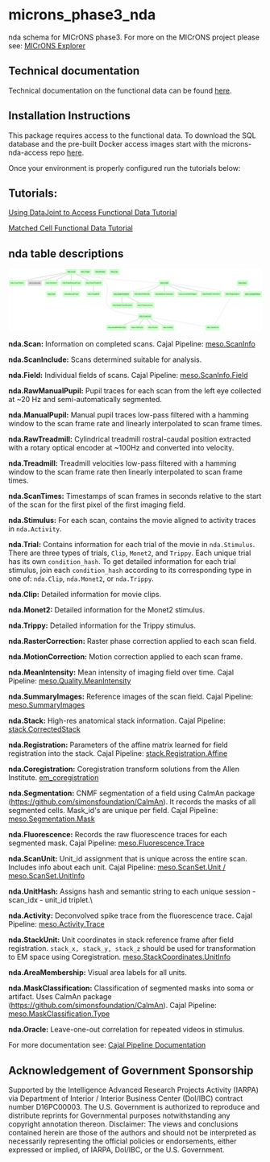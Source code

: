 # microns_phase3_nda
nda schema for MICrONS phase3. For more on the MICrONS project please see: [MICrONS Explorer](https://www.microns-explorer.org/)

## Technical documentation
Technical documentation on the functional data can be found [here](https://www.microns-explorer.org/cortical-mm3#f-data).

## Installation Instructions
This package requires access to the functional data. To download the SQL database and the pre-built Docker access images start with the microns-nda-access repo [here](https://github.com/cajal/microns-nda-access).

Once your environment is properly configured run the tutorials below:

## Tutorials:

[Using DataJoint to Access Functional Data Tutorial](tutorial_notebooks/Using_DataJoint_to_Access_Functional_Data.ipynb)

[Matched Cell Functional Data Tutorial](tutorial_notebooks/Matched_Cell_Functional_Data.ipynb)

## nda table descriptions

![nda](images/nda_erd.png)

**nda.Scan:** Information on completed scans. Cajal Pipeline: [meso.ScanInfo](https://github.com/cajal/pipeline/blob/6a8342bf3edb07f5653c61024742258295cd8014/python/pipeline/meso.py#L29)

**nda.ScanInclude:** Scans determined suitable for analysis. 

**nda.Field:** Individual fields of scans. Cajal Pipeline: [meso.ScanInfo.Field](https://github.com/cajal/pipeline/blob/6a8342bf3edb07f5653c61024742258295cd8014/python/pipeline/meso.py#L54)

**nda.RawManualPupil:** Pupil traces for each scan from the left eye collected at ~20 Hz and semi-automatically segmented. 

**nda.ManualPupil:** Manual pupil traces low-pass filtered with a hamming window to the scan frame rate and linearly interpolated to scan frame times.

**nda.RawTreadmill:** Cylindrical treadmill rostral-caudal position extracted with a rotary optical encoder at ~100Hz and converted into velocity.

**nda.Treadmill:** Treadmill velocities low-pass filtered with a hamming window to the scan frame rate then linearly interpolated to scan frame times.

**nda.ScanTimes:** Timestamps of scan frames in seconds relative to the start of the scan for the first pixel of the first imaging field.

**nda.Stimulus:** For each scan, contains the movie aligned to activity traces in `nda.Activity`.

**nda.Trial:** Contains information for each trial of the movie in `nda.Stimulus`. There are three types of trials, `Clip`, `Monet2`, and `Trippy`. Each unique trial has its own `condition_hash`. To get detailed information for each trial stimulus, join each `condition_hash` according to its corresponding type in one of: `nda.Clip`, `nda.Monet2`, or `nda.Trippy`.

**nda.Clip:** Detailed information for movie clips.

**nda.Monet2:** Detailed information for the Monet2 stimulus.

**nda.Trippy:** Detailed information for the Trippy stimulus.

**nda.RasterCorrection:** Raster phase correction applied to each scan field.

**nda.MotionCorrection:** Motion correction applied to each scan frame.

**nda.MeanIntensity:** Mean intensity of imaging field over time. Cajal Pipeline: [meso.Quality.MeanIntensity](https://github.com/cajal/pipeline/blob/fa202ee43437a67d55719e8ae9769ee9937581d0/python/pipeline/meso.py#L173)

**nda.SummaryImages:** Reference images of the scan field. Cajal Pipeline: [meso.SummaryImages](https://github.com/cajal/pipeline/blob/921a920478c73687dd78b863fcd05e12bbf1e197/python/pipeline/meso.py#L571)

**nda.Stack:** High-res anatomical stack information. Cajal Pipeline: [stack.CorrectedStack](https://github.com/cajal/pipeline/blob/6a8342bf3edb07f5653c61024742258295cd8014/python/pipeline/stack.py#L733)

**nda.Registration:** Parameters of the affine matrix learned for field registration into the stack. Cajal Pipeline: [stack.Registration.Affine](https://github.com/cajal/pipeline/blob/6a8342bf3edb07f5653c61024742258295cd8014/python/pipeline/stack.py#L1333)

**nda.Coregistration:** Coregistration transform solutions from the Allen Institute. [em_coregistration](https://github.com/AllenInstitute/em_coregistration/phase3)

**nda.Segmentation:** CNMF segmentation of a field using CaImAn package (https://github.com/simonsfoundation/CaImAn). It records the masks of all segmented cells. Mask_id's are unique per field. Cajal Pipeline: [meso.Segmentation.Mask](https://github.com/cajal/pipeline/blob/921a920478c73687dd78b863fcd05e12bbf1e197/python/pipeline/meso.py#L765)

**nda.Fluorescence:** Records the raw fluorescence traces for each segmented mask. Cajal Pipeline: [meso.Fluorescence.Trace](https://github.com/cajal/pipeline/blob/921a920478c73687dd78b863fcd05e12bbf1e197/python/pipeline/meso.py#L1159)

**nda.ScanUnit:** Unit_id assignment that is unique across the entire scan. Includes info about each unit. Cajal Pipeline: [meso.ScanSet.Unit / meso.ScanSet.UnitInfo](https://github.com/cajal/pipeline/blob/921a920478c73687dd78b863fcd05e12bbf1e197/python/pipeline/meso.py#L1341)

**nda.UnitHash:** Assigns hash and semantic string to each unique session - scan\_idx - unit\_id triplet.\\

**nda.Activity:** Deconvolved spike trace from the fluorescence trace. Cajal Pipeline: [meso.Activity.Trace](https://github.com/cajal/pipeline/blob/921a920478c73687dd78b863fcd05e12bbf1e197/python/pipeline/meso.py#L1501)

**nda.StackUnit:** Unit coordinates in stack reference frame after field registration. `stack_x, stack_y, stack_z` should be used for transformation to EM space using Coregistration. [meso.StackCoordinates.UnitInfo](https://github.com/cajal/pipeline/blob/921a920478c73687dd78b863fcd05e12bbf1e197/python/pipeline/meso.py#L1672)

**nda.AreaMembership:** Visual area labels for all units.

**nda.MaskClassification:** Classification of segmented masks into soma or artifact. Uses CaImAn package (https://github.com/simonsfoundation/CaImAn). Cajal Pipeline: [meso.MaskClassification.Type](https://github.com/cajal/pipeline/blob/6f44fdbd186905d95a9a86d6d60ad147df24f9e2/python/pipeline/meso.py#L1478)

**nda.Oracle:** Leave-one-out correlation for repeated videos in stimulus.

For more documentation see: [Cajal Pipeline Documentation](https://cajal.github.io/atlab-docs.github.io/pipeline.html)

## Acknowledgement of Government Sponsorship

Supported by the Intelligence Advanced Research Projects Activity (IARPA) via Department of Interior / Interior Business Center (DoI/IBC) contract number D16PC00003. The U.S. Government is authorized to reproduce and distribute reprints for Governmental purposes notwithstanding any copyright annotation thereon. Disclaimer: The views and conclusions contained herein are those of the authors and should not be interpreted as necessarily representing the official policies or endorsements, either expressed or implied, of IARPA, DoI/IBC, or the U.S. Government.

